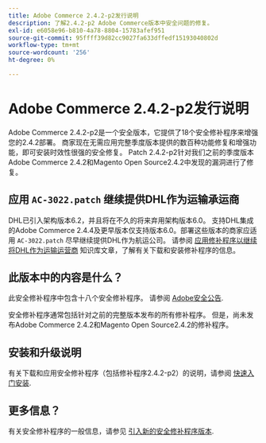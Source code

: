 ```yaml
---
title: Adobe Commerce 2.4.2-p2发行说明
description: 了解2.4.2-p2 Adobe Commerce版本中安全问题的修复。
exl-id: e6058e96-b810-4a78-8804-15783afef951
source-git-commit: 95ffff39d82cc9027fa633dffedf15193040802d
workflow-type: tm+mt
source-wordcount: '256'
ht-degree: 0%

---
```


# Adobe Commerce 2.4.2-p2发行说明

Adobe Commerce 2.4.2-p2是一个安全版本，它提供了18个安全修补程序来增强您的2.4.2部署。 商家现在无需应用完整季度版本提供的数百种功能修复和增强功能，即可安装时效性很强的安全修复。 Patch 2.4.2-p2针对我们之前的季度版本Adobe Commerce 2.4.2和Magento Open Source2.4.2中发现的漏洞进行了修复。

## 应用 `AC-3022.patch` 继续提供DHL作为运输承运商

DHL已引入架构版本6.2，并且将在不久的将来弃用架构版本6.0。 支持DHL集成的Adobe Commerce 2.4.4及更早版本仅支持版本6.0。部署这些版本的商家应适用 `AC-3022.patch` 尽早继续提供DHL作为航运公司。 请参阅 [应用修补程序以继续将DHL作为运输运营商](https://support.magento.com/hc/en-us/articles/7707818131597-Apply-a-patch-to-continue-offering-DHL-as-shipping-carrier) 知识库文章，了解有关下载和安装修补程序的信息。

## 此版本中的内容是什么？

此安全修补程序中包含十八个安全修补程序。 请参阅 [Adobe安全公告](https://helpx.adobe.com/security/products/magento/apsb21-64.html).

安全修补程序通常包括针对之前的完整版本发布的所有修补程序。 但是，尚未发布Adobe Commerce 2.4.2和Magento Open Source2.4.2的修补程序。

## 安装和升级说明

有关下载和应用安全修补程序（包括修补程序2.4.2-p2）的说明，请参阅 [快速入门安装](../../../installation/composer.md).

## 更多信息？

有关安全修补程序的一般信息，请参见 [引入新的安全修补程序版本](https://community.magento.com/t5/Magento-DevBlog/Introducing-the-New-Security-Patch-Release/ba-p/141287).
